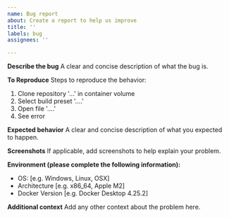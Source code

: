 ```yaml
---
name: Bug report
about: Create a report to help us improve
title: ''
labels: bug
assignees: ''

---
```


**Describe the bug**
A clear and concise description of what the bug is.

**To Reproduce**
Steps to reproduce the behavior:
1. Clone repository '...' in container volume
2. Select build preset '....'
3. Open file '....'
4. See error

**Expected behavior**
A clear and concise description of what you expected to happen.

**Screenshots**
If applicable, add screenshots to help explain your problem.

**Environment (please complete the following information):**
 - OS: [e.g. Windows, Linux, OSX]
 - Architecture [e.g. x86_64, Apple M2]
 - Docker Version [e.g. Docker Desktop 4.25.2]

**Additional context**
Add any other context about the problem here.
